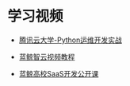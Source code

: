 # 学习视频

- [腾讯云大学-Python运维开发实战](https://cloud.tencent.com/edu/learning/major-100008)

- [蓝鲸智云视频教程](https://bk.tencent.com/docs/video/5.1)

- [蓝鲸高校SaaS开发公开课](https://ke.qq.com/course/452904?taid=3992885066656040)
